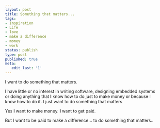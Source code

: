 ```yaml
---
layout: post
title: Something that matters...
tags:
- Inspiration
- Life
- love
- make a difference
- money
- work
status: publish
type: post
published: true
meta:
  _edit_last: '1'
---
```

I want to do something that matters.

I have little or no interest in writing software, designing embedded systems or doing anything that I know how to do just to make money or because I know how to do it.
I just want to do something that matters.

Yes I want to make money. I want to get paid.

But I want to be paid to make a difference... to do something that matters..
